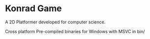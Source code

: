 # Konrad Game
A 2D Platformer developed for computer science.

Cross platform
Pre-compiled binaries for Windows with MSVC in bin/
